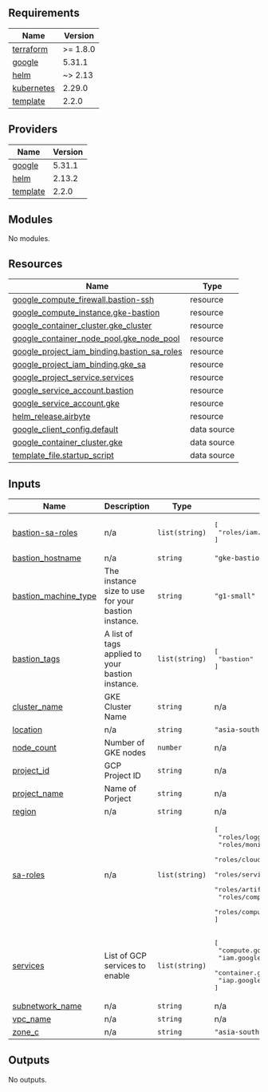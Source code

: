 <!-- BEGIN_TF_DOCS -->
## Requirements

| Name | Version |
|------|---------|
| <a name="requirement_terraform"></a> [terraform](#requirement\_terraform) | >= 1.8.0 |
| <a name="requirement_google"></a> [google](#requirement\_google) | 5.31.1 |
| <a name="requirement_helm"></a> [helm](#requirement\_helm) | ~> 2.13 |
| <a name="requirement_kubernetes"></a> [kubernetes](#requirement\_kubernetes) | 2.29.0 |
| <a name="requirement_template"></a> [template](#requirement\_template) | 2.2.0 |

## Providers

| Name | Version |
|------|---------|
| <a name="provider_google"></a> [google](#provider\_google) | 5.31.1 |
| <a name="provider_helm"></a> [helm](#provider\_helm) | 2.13.2 |
| <a name="provider_template"></a> [template](#provider\_template) | 2.2.0 |

## Modules

No modules.

## Resources

| Name | Type |
|------|------|
| [google_compute_firewall.bastion-ssh](https://registry.terraform.io/providers/hashicorp/google/5.31.1/docs/resources/compute_firewall) | resource |
| [google_compute_instance.gke-bastion](https://registry.terraform.io/providers/hashicorp/google/5.31.1/docs/resources/compute_instance) | resource |
| [google_container_cluster.gke_cluster](https://registry.terraform.io/providers/hashicorp/google/5.31.1/docs/resources/container_cluster) | resource |
| [google_container_node_pool.gke_node_pool](https://registry.terraform.io/providers/hashicorp/google/5.31.1/docs/resources/container_node_pool) | resource |
| [google_project_iam_binding.bastion_sa_roles](https://registry.terraform.io/providers/hashicorp/google/5.31.1/docs/resources/project_iam_binding) | resource |
| [google_project_iam_binding.gke_sa](https://registry.terraform.io/providers/hashicorp/google/5.31.1/docs/resources/project_iam_binding) | resource |
| [google_project_service.services](https://registry.terraform.io/providers/hashicorp/google/5.31.1/docs/resources/project_service) | resource |
| [google_service_account.bastion](https://registry.terraform.io/providers/hashicorp/google/5.31.1/docs/resources/service_account) | resource |
| [google_service_account.gke](https://registry.terraform.io/providers/hashicorp/google/5.31.1/docs/resources/service_account) | resource |
| [helm_release.airbyte](https://registry.terraform.io/providers/hashicorp/helm/latest/docs/resources/release) | resource |
| [google_client_config.default](https://registry.terraform.io/providers/hashicorp/google/5.31.1/docs/data-sources/client_config) | data source |
| [google_container_cluster.gke](https://registry.terraform.io/providers/hashicorp/google/5.31.1/docs/data-sources/container_cluster) | data source |
| [template_file.startup_script](https://registry.terraform.io/providers/hashicorp/template/2.2.0/docs/data-sources/file) | data source |

## Inputs

| Name | Description | Type | Default | Required |
|------|-------------|------|---------|:--------:|
| <a name="input_bastion-sa-roles"></a> [bastion-sa-roles](#input\_bastion-sa-roles) | n/a | `list(string)` | <pre>[<br>  "roles/iam.serviceAccountUser"<br>]</pre> | no |
| <a name="input_bastion_hostname"></a> [bastion\_hostname](#input\_bastion\_hostname) | n/a | `string` | `"gke-bastion"` | no |
| <a name="input_bastion_machine_type"></a> [bastion\_machine\_type](#input\_bastion\_machine\_type) | The instance size to use for your bastion instance. | `string` | `"g1-small"` | no |
| <a name="input_bastion_tags"></a> [bastion\_tags](#input\_bastion\_tags) | A list of tags applied to your bastion instance. | `list(string)` | <pre>[<br>  "bastion"<br>]</pre> | no |
| <a name="input_cluster_name"></a> [cluster\_name](#input\_cluster\_name) | GKE Cluster Name | `string` | n/a | yes |
| <a name="input_location"></a> [location](#input\_location) | n/a | `string` | `"asia-southeast1-a"` | no |
| <a name="input_node_count"></a> [node\_count](#input\_node\_count) | Number of GKE nodes | `number` | n/a | yes |
| <a name="input_project_id"></a> [project\_id](#input\_project\_id) | GCP Project ID | `string` | n/a | yes |
| <a name="input_project_name"></a> [project\_name](#input\_project\_name) | Name of Porject | `string` | n/a | yes |
| <a name="input_region"></a> [region](#input\_region) | n/a | `string` | n/a | yes |
| <a name="input_sa-roles"></a> [sa-roles](#input\_sa-roles) | n/a | `list(string)` | <pre>[<br>  "roles/logging.admin",<br>  "roles/monitoring.admin",<br>  "roles/cloudtrace.admin",<br>  "roles/servicemanagement.serviceController",<br>  "roles/artifactregistry.reader",<br>  "roles/compute.securityAdmin",<br>  "roles/compute.networkUser"<br>]</pre> | no |
| <a name="input_services"></a> [services](#input\_services) | List of GCP services to enable | `list(string)` | <pre>[<br>  "compute.googleapis.com",<br>  "iam.googleapis.com",<br>  "container.googleapis.com",<br>  "iap.googleapis.com"<br>]</pre> | no |
| <a name="input_subnetwork_name"></a> [subnetwork\_name](#input\_subnetwork\_name) | n/a | `string` | n/a | yes |
| <a name="input_vpc_name"></a> [vpc\_name](#input\_vpc\_name) | n/a | `string` | n/a | yes |
| <a name="input_zone_c"></a> [zone\_c](#input\_zone\_c) | n/a | `string` | `"asia-southeast1-c"` | no |

## Outputs

No outputs.
<!-- END_TF_DOCS -->
